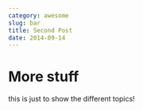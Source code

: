 ```yaml
---
category: awesome
slug: bar
title: Second Post
date: 2014-09-14
---
```


# More stuff

this is just to show the different topics!
